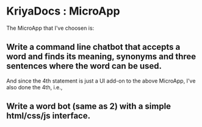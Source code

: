 # KriyaDocs : MicroApp

The MicroApp that I've choosen is:

## Write a command line chatbot that accepts a word and finds its meaning, synonyms and three sentences where the word can be used.

And since the 4th statement is just a UI add-on to the above MicroApp,
I've also done the 4th, i.e.,

## Write a word bot (same as 2) with a simple html/css/js interface.
